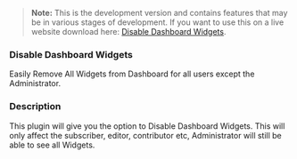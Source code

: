 > **Note:** This is the development version and contains features that may be in various stages of development. If you want to use this on a live website download here: [Disable Dashboard Widgets](https://wordpress.org/plugins/disable-dashboard-widgets/).

### Disable Dashboard Widgets
Easily Remove All Widgets from Dashboard for all users except the Administrator.

### Description
This plugin will give you the option to Disable Dashboard Widgets.
This will only affect the subscriber, editor, contributor etc,
Administrator will still be able to see all Widgets.
